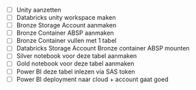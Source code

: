 - [ ] Unity aanzetten
- [ ]  Databricks unity workspace maken
- [ ] Bronze Storage Account aanmaken
- [ ]  Bronze Container ABSP aanmaken
- [ ] Bronze Container vullen met 1 tabel
- [ ]  Databricks Storage Account Bronze container ABSP mounten
- [ ]  Silver notebook voor deze tabel aanmaken
- [ ]  Gold notebook voor deze tabel aanmaken
- [ ]  Power BI deze tabel inlezen via SAS token
- [ ]  Power BI deployment naar cloud + account gaat goed
